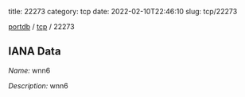 title: 22273
category: tcp
date: 2022-02-10T22:46:10
slug: tcp/22273

[portdb](/) / [tcp](/category/tcp.html) / 22273


## IANA Data

_Name:_ wnn6

_Description:_ wnn6

